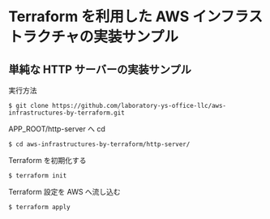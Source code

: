 # Terraform を利用した AWS インフラストラクチャの実装サンプル

## 単純な HTTP サーバーの実装サンプル

実行方法

```shell
$ git clone https://github.com/laboratory-ys-office-llc/aws-infrastructures-by-terraform.git
```

APP_ROOT/http-server へ cd

```shell
$ cd aws-infrastructures-by-terraform/http-server/
```

Terraform を初期化する

```shell
$ terraform init
```

Terraform 設定を AWS へ流し込む

```shell
$ terraform apply
```

